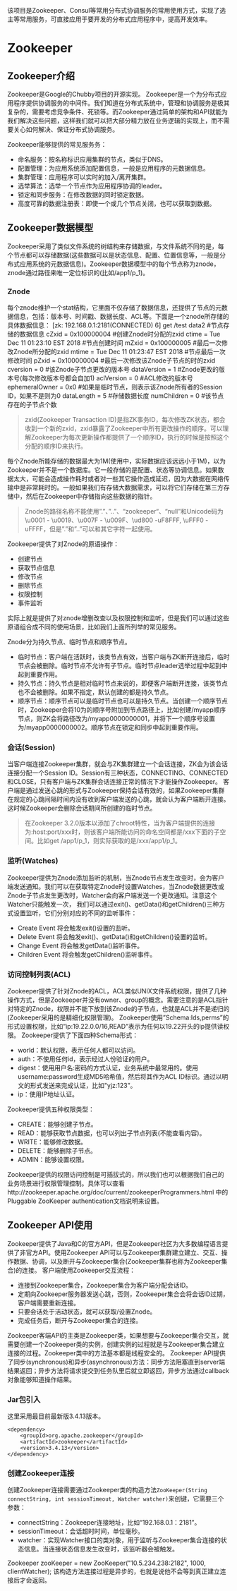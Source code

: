 该项目是Zookeeper、Consul等常用分布式协调服务的常用使用方式，实现了选主等常用服务，可直接应用于要开发的分布式应用程序中，提高开发效率。

# Zookeeper
## Zookeeper介绍
Zookeeper是Google的Chubby项目的开源实现。
Zookeeper是一个为分布式应用程序提供协调服务的中间件。我们知道在分布式系统中，管理和协调服务是极其复杂的，需要考虑竞争条件、死锁等。而Zookeeper通过简单的架构和API就能为我们解决这些问题，这样我们就可以把大部分精力放在业务逻辑的实现上，而不需要关心如何解决、保证分布式协调服务。

Zookeeper能够提供的常见服务务：
* 命名服务：按名称标识应用集群的节点，类似于DNS。
* 配置管理：为应用系统添加配置信息，一般是应用程序的元数据信息。
* 集群管理：应用程序可以实时的加入/离开集群。
* 选举算法：选举一个节点作为应用程序协调的leader。
* 锁定和同步服务：在修改数据的同时锁定数据。
* 高度可靠的数据注册表：即使一个或几个节点关闭，也可以获取到数据。

## Zookeeper数据模型
Zookeeper采用了类似文件系统的树结构来存储数据，与文件系统不同的是，每个节点都可以存储数据(这些数据可以是状态信息、配置、位置信息等，一般是分布式应用系统的元数据信息)。Zookeeper数据模型中的每个节点称为znode，znode通过路径来唯一定位标识的(比如/app1/p_1)。

### Znode
每个znode维护一个stat结构，它里面不仅存储了数据信息，还提供了节点的元数据信息，包括：版本号、时间戳、数据长度、ACL等。下面是一个znode所存储的具体数据信息：
[zk: 192.168.0.1:2181(CONNECTED) 6] get /test
data2                                    #节点存储的数据信息
cZxid = 0x100000004                      #创建Znode时分配的zxid
ctime = Tue Dec 11 01:23:10 EST 2018     #节点创建时间
mZxid = 0x100000005                      #最后一次修改Znode所分配的zxid
mtime = Tue Dec 11 01:23:47 EST 2018     #节点最后一次修改时间
pZxid = 0x100000004                      #最后一次修改该Znode子节点的时的zxid
cversion = 0                             #该Znode子节点更改的版本号
dataVersion = 1                          #Znode更改的版本号(每次修改版本号都会自加1)
aclVersion = 0                           #ACL修改的版本号
ephemeralOwner = 0x0                     #如果是临时节点，则表示该Znode所有者的Session ID，如果不是则为0
dataLength = 5                           #存储数据长度
numChildren = 0                          #该节点存在的子节点个数

>zxid(Zookeeper Transaction ID)是指ZK事务ID，每次修改ZK状态，都会收到一个新的zxid，zxid暴露了Zookeeper中所有更改操作的顺序。可以理解Zookeeper为每次更新操作都提供了一个顺序ID，执行的时候是按照这个分配的顺序ID来执行。

每个Znode所能存储的数据最大为1M(使用中，实际数据应该远远小于1M)，以为Zookeeper并不是一个数据库。它一般存储的是配置、状态等协调信息。如果数据太大，可能会造成操作耗时或者对一些其它操作造成延迟，因为大数据在网络传输中是非常耗时的。一般如果我们有存储大数据需求，可以将它们存储在第三方存储中，然后在Zookeeper中存储指向这些数据的指针。


> Znode的路径名称不能使用”.”、”..”、“zookeeper“、“null”和Unicode码为\u0001 - \u0019、\u007F - \u009F、\ud800 -uF8FFF, \uFFF0 - uFFFF，但是”.”和”..”可以和其它字符一起使用。


Zookeeper提供了对Znode的原语操作：

* 创建节点
* 获取节点信息
* 修改节点
* 删除节点
* 权限控制
* 事件监听

实际上就是提供了对znode增删改查以及权限控制和监听，但是我们可以通过这些原语组合成不同的使用场景，比如我们上面所列举的常见服务。

Znode分为持久节点、临时节点和顺序节点。
* 临时节点：客户端在活跃时，该类节点有效，当客户端与ZK断开连接后，临时节点会被删除。临时节点不允许有子节点。临时节点leader选举过程中起到中起到重要作用。
* 持久节点：持久节点是相对临时节点来说的，即便客户端断开连接，该类节点也不会被删除。如果不指定，默认创建的都是持久节点。
* 顺序节点：顺序节点可以是临时节点也可以是持久节点。当创建一个顺序节点时，Zookeeper会将10为的顺序号附加到节点路径上，比如创建/myapp顺序节点，则ZK会将路径改为/myapp0000000001，并将下一个顺序号设置为/myapp0000000002。顺序节点在锁定和同步中起到重要作用。

### 会话(Session)

当客户端连接Zookeeper集群，就会与ZK集群建立一个会话连接，ZK会为该会话连接分配一个Session ID。Session有三种状态，CONNECTING、CONNECTED和CLOSE，只有客户端与ZK集群会话连接正常的情况下才能操作Zookeeper。
客户端是通过发送心跳的形式与Zookeeper保持会话有效的，如果Zookeeper集群在规定的心跳间隔时间内没有收到客户端发送的心跳，就会认为客户端断开连接。这时候Zookeeper会删除会话期间所创建的临时节点。

>在Zookeeper 3.2.0版本以添加了chroot特性，当为客户端提供的连接为:host:port/xxx时，则该客户端所能访问的命名空间都是/xxx下面的子空间。比如get /app1/p_1，则实际获取的是/xxx/app1/p_1。

### 监听(Watches)

Zookeeper提供为Znode添加监听的机制，当Znode节点发生改变时，会为客户端发送通知。我们可以在获取特定Znode时设置Watches，当Znode数据更改或Znode子节点发生更改时，Watcher会向客户端发送一个更改通知。注意这个Watcher只能触发一次，
我们可以通过exit()、getData()和getChildren()三种方式设置监听，它们分别对应的不同的监听事件：
* Create Event 将会触发exit()设置的监听。
* Delete Event 将会触发exit()、getData()和getChildren()设置的监听。
* Change Event 将会触发getData()监听事件。
* Children Event 将会触发getChildren()监听事件。


### 访问控制列表(ACL)
Zookeeper提供了针对Znode的ACL，ACL类似UNIX文件系统权限，提供了几种操作方式，但是Zookeeper并没有owner、group的概念。需要注意的是ACL指针对特定的Znode，权限并不能下放到该Znode的子节点，也就是ACL并不是递归的(Zookeeper采用的是精细化权限管理)。
Zookeeper使用”Schema:Ids,perms”的形式设置权限，比如”ip:19.22.0.0/16,READ”表示为任何以19.22开头的ip提供读权限。
Zookeeper提供了下面四种Schema形式：
* world：默认权限，表示任何人都可以访问。
* auth：不使用任何id，表示经过人份验证的用户。
* digest：使用用户名:密码的方式认证，业务系统中最常用的。使用username:password生成MD5哈希值，然后将其作为ACL ID标识。通过以明文的形式发送来完成认证，比如"yjz:123”。
* ip：使用IP地址认证。

Zookeeper提供五种权限类型：
* CREATE：能够创建子节点。
* READ：能够获取节点数据，也可以列出子节点列表(不能查看内容)。
* WRITE：能够修改数据。
* DELETE：能够删除子节点。
* ADMIN：能够设置权限。

Zookeeper提供的权限访问控制是可插拔式的，所以我们也可以根据我们自己的业务场景进行权限管理控制。具体可以查看http://zookeeper.apache.org/doc/current/zookeeperProgrammers.html 中的Pluggable ZooKeeper authentication文档说明来设置。


## Zookeeper API使用
Zookeeper提供了Java和C的官方API，但是Zookeeper社区为大多数编程语言提供了非官方API。使用Zookeeper API可以与Zookeeper集群建立建立、交互、操作数据、协调，以及断开与Zookeeper集合(Zookeeper集群也称为Zookeeper集合)的连接。
客户端使用Zookeeper交互流程：
* 连接到Zookeeper集合，Zookeeper集合为客户端分配会话ID。
* 定期向Zookeeper服务器发送心跳，否则，Zookeeper集合会将会话ID过期，客户端需要重新连接。
* 只要会话处于活动状态，就可以获取/设置Znode。
* 完成任务后，断开与Zookeeper集合的连接。

Zookeeper客端API的主类是Zookeeper类，如果想要与Zookeeper集合交互，就需要创建一个Zookeeper类的实例，创建实例的过程就是与Zookeeper集合建立连接的过程。Zookeeper类中的方法基本都是线程安全的。
Zookeeper API提供了同步(synchronous)和异步(asynchronous)方法：同步方法阻塞直到server端结果返回；异步方法将请求提交到任务队里后就立即返回，异步方法通过callback对象能够知道操作结果。


### Jar包引入
这里采用最目前最新版3.4.13版本。
```
<dependency>
    <groupId>org.apache.zookeeper</groupId>
    <artifactId>zookeeper</artifactId>
    <version>3.4.13</version>
</dependency>
```


### 创建Zookeeper连接
创建Zookeeper连接需要通过Zookeeper类的构造方法```ZooKeeper(String connectString, int sessionTimeout, Watcher watcher)```来创键，它需要三个参数：
* connectString：Zookeeper连接地址，比如“192.168.0.1：2181”。
* sessionTimeout：会话超时时间，单位毫秒。
* watcher：实现Watcher接口的类对象，用于监听与Zookeeper集合连接的状态信息。当连接状态信息发生改变时，该监听器会被触发。

Zookeeper zooKeeper = new ZooKeeper("10.5.234.238:2182", 1000, clientWatcher);
该构造方法连接过程是异步的，也就是说他不会等到真正建立连接后才会返回。
